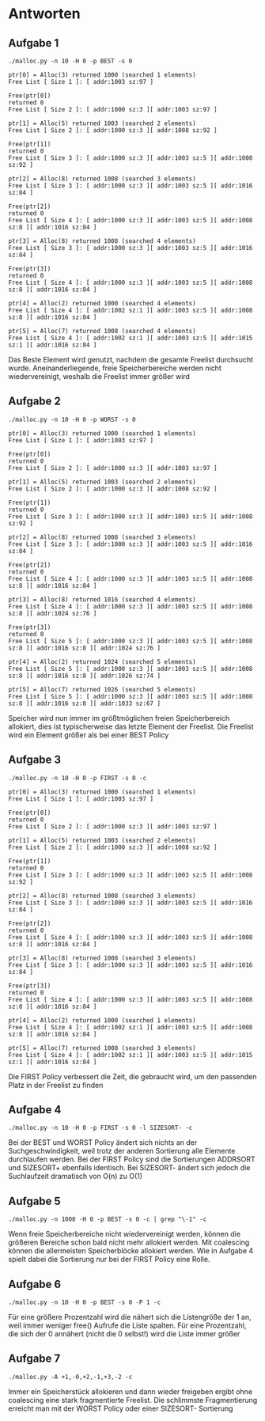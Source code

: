 # Antworten

## Aufgabe 1

```
./malloc.py -n 10 -H 0 -p BEST -s 0

ptr[0] = Alloc(3) returned 1000 (searched 1 elements)
Free List [ Size 1 ]: [ addr:1003 sz:97 ]

Free(ptr[0])
returned 0
Free List [ Size 2 ]: [ addr:1000 sz:3 ][ addr:1003 sz:97 ]

ptr[1] = Alloc(5) returned 1003 (searched 2 elements)
Free List [ Size 2 ]: [ addr:1000 sz:3 ][ addr:1008 sz:92 ]

Free(ptr[1])
returned 0
Free List [ Size 3 ]: [ addr:1000 sz:3 ][ addr:1003 sz:5 ][ addr:1008 sz:92 ]

ptr[2] = Alloc(8) returned 1008 (searched 3 elements)
Free List [ Size 3 ]: [ addr:1000 sz:3 ][ addr:1003 sz:5 ][ addr:1016 sz:84 ]

Free(ptr[2])
returned 0
Free List [ Size 4 ]: [ addr:1000 sz:3 ][ addr:1003 sz:5 ][ addr:1008 sz:8 ][ addr:1016 sz:84 ]

ptr[3] = Alloc(8) returned 1008 (searched 4 elements)
Free List [ Size 3 ]: [ addr:1000 sz:3 ][ addr:1003 sz:5 ][ addr:1016 sz:84 ]

Free(ptr[3])
returned 0
Free List [ Size 4 ]: [ addr:1000 sz:3 ][ addr:1003 sz:5 ][ addr:1008 sz:8 ][ addr:1016 sz:84 ]

ptr[4] = Alloc(2) returned 1000 (searched 4 elements)
Free List [ Size 4 ]: [ addr:1002 sz:1 ][ addr:1003 sz:5 ][ addr:1008 sz:8 ][ addr:1016 sz:84 ]

ptr[5] = Alloc(7) returned 1008 (searched 4 elements)
Free List [ Size 4 ]: [ addr:1002 sz:1 ][ addr:1003 sz:5 ][ addr:1015 sz:1 ][ addr:1016 sz:84 ]
```

Das Beste Element wird genutzt, nachdem die gesamte Freelist durchsucht wurde. Aneinanderliegende, freie Speicherbereiche werden nicht wiedervereinigt, weshalb die Freelist immer größer wird

## Aufgabe 2

```
./malloc.py -n 10 -H 0 -p WORST -s 0

ptr[0] = Alloc(3) returned 1000 (searched 1 elements)
Free List [ Size 1 ]: [ addr:1003 sz:97 ]

Free(ptr[0])
returned 0
Free List [ Size 2 ]: [ addr:1000 sz:3 ][ addr:1003 sz:97 ]

ptr[1] = Alloc(5) returned 1003 (searched 2 elements)
Free List [ Size 2 ]: [ addr:1000 sz:3 ][ addr:1008 sz:92 ]

Free(ptr[1])
returned 0
Free List [ Size 3 ]: [ addr:1000 sz:3 ][ addr:1003 sz:5 ][ addr:1008 sz:92 ]

ptr[2] = Alloc(8) returned 1008 (searched 3 elements)
Free List [ Size 3 ]: [ addr:1000 sz:3 ][ addr:1003 sz:5 ][ addr:1016 sz:84 ]

Free(ptr[2])
returned 0
Free List [ Size 4 ]: [ addr:1000 sz:3 ][ addr:1003 sz:5 ][ addr:1008 sz:8 ][ addr:1016 sz:84 ]

ptr[3] = Alloc(8) returned 1016 (searched 4 elements)
Free List [ Size 4 ]: [ addr:1000 sz:3 ][ addr:1003 sz:5 ][ addr:1008 sz:8 ][ addr:1024 sz:76 ]

Free(ptr[3])
returned 0
Free List [ Size 5 ]: [ addr:1000 sz:3 ][ addr:1003 sz:5 ][ addr:1008 sz:8 ][ addr:1016 sz:8 ][ addr:1024 sz:76 ]

ptr[4] = Alloc(2) returned 1024 (searched 5 elements)
Free List [ Size 5 ]: [ addr:1000 sz:3 ][ addr:1003 sz:5 ][ addr:1008 sz:8 ][ addr:1016 sz:8 ][ addr:1026 sz:74 ]

ptr[5] = Alloc(7) returned 1026 (searched 5 elements)
Free List [ Size 5 ]: [ addr:1000 sz:3 ][ addr:1003 sz:5 ][ addr:1008 sz:8 ][ addr:1016 sz:8 ][ addr:1033 sz:67 ]
```
Speicher wird nun immer im größtmöglichen freien Speicherbereich allokiert, dies ist typischerweise das letzte Element der Freelist. Die Freelist wird ein Element größer als bei einer BEST Policy

## Aufgabe 3

```
./malloc.py -n 10 -H 0 -p FIRST -s 0 -c

ptr[0] = Alloc(3) returned 1000 (searched 1 elements)
Free List [ Size 1 ]: [ addr:1003 sz:97 ]

Free(ptr[0])
returned 0
Free List [ Size 2 ]: [ addr:1000 sz:3 ][ addr:1003 sz:97 ]

ptr[1] = Alloc(5) returned 1003 (searched 2 elements)
Free List [ Size 2 ]: [ addr:1000 sz:3 ][ addr:1008 sz:92 ]

Free(ptr[1])
returned 0
Free List [ Size 3 ]: [ addr:1000 sz:3 ][ addr:1003 sz:5 ][ addr:1008 sz:92 ]

ptr[2] = Alloc(8) returned 1008 (searched 3 elements)
Free List [ Size 3 ]: [ addr:1000 sz:3 ][ addr:1003 sz:5 ][ addr:1016 sz:84 ]

Free(ptr[2])
returned 0
Free List [ Size 4 ]: [ addr:1000 sz:3 ][ addr:1003 sz:5 ][ addr:1008 sz:8 ][ addr:1016 sz:84 ]

ptr[3] = Alloc(8) returned 1008 (searched 3 elements)
Free List [ Size 3 ]: [ addr:1000 sz:3 ][ addr:1003 sz:5 ][ addr:1016 sz:84 ]

Free(ptr[3])
returned 0
Free List [ Size 4 ]: [ addr:1000 sz:3 ][ addr:1003 sz:5 ][ addr:1008 sz:8 ][ addr:1016 sz:84 ]

ptr[4] = Alloc(2) returned 1000 (searched 1 elements)
Free List [ Size 4 ]: [ addr:1002 sz:1 ][ addr:1003 sz:5 ][ addr:1008 sz:8 ][ addr:1016 sz:84 ]

ptr[5] = Alloc(7) returned 1008 (searched 3 elements)
Free List [ Size 4 ]: [ addr:1002 sz:1 ][ addr:1003 sz:5 ][ addr:1015 sz:1 ][ addr:1016 sz:84 ]
```

Die FIRST Policy verbessert die Zeit, die gebraucht wird, um den passenden Platz in der Freelist zu finden

## Aufgabe 4

```
./malloc.py -n 10 -H 0 -p FIRST -s 0 -l SIZESORT- -c
```

Bei der BEST und WORST Policy ändert sich nichts an der Suchgeschwindigkeit, weil trotz der anderen Sortierung alle Elemente durchlaufen werden.
Bei der FIRST Policy sind die Sortierungen ADDRSORT und SIZESORT+ ebenfalls identisch. Bei SIZESORT- ändert sich jedoch die Suchlaufzeit dramatisch von O(n) zu O(1)

## Aufgabe 5
```
./malloc.py -n 1000 -H 0 -p BEST -s 0 -c | grep "\-1" -c
```
Wenn freie Speicherbereiche nicht wiedervereinigt werden, können die größeren Bereiche schon bald nicht mehr allokiert werden. Mit coalescing können die allermeisten Speicherblöcke allokiert werden. Wie in Aufgabe 4 spielt dabei die Sortierung nur bei der FIRST Policy eine Rolle.

## Aufgabe 6
```
./malloc.py -n 10 -H 0 -p BEST -s 0 -P 1 -c
```
Für eine größere Prozentzahl wird die nähert sich die Listengröße der 1 an, weil immer weniger free() Aufrufe die Liste spalten. Für eine Prozentzahl, die sich der 0 annähert (nicht die 0 selbst!) wird die Liste immer größer

## Aufgabe 7
```
./malloc.py -A +1,-0,+2,-1,+3,-2 -c
```

Immer ein Speicherstück allokieren und dann wieder freigeben ergibt ohne coalescing eine stark fragmentierte Freelist.
Die schlimmste Fragmentierung erreicht man mit der WORST Policy oder einer SIZESORT- Sortierung